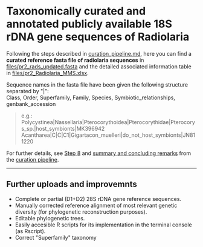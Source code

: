 # Taxonomically curated and annotated publicly available 18S rDNA gene sequences of Radiolaria

Following the steps described in [curation_pipeline.md](https://github.com/MiguelMSandin/Radiolaria_reference/blob/master/curation_pipeline.md), here you can find a **curated reference fasta file of radiolaria sequences** in [files/pr2_rads_updated.fasta](https://github.com/MiguelMSandin/Radiolaria_reference/blob/master/files/pr2_rads_updated.fasta) and the detailed associated information table in [files/pr2_Radiolaria_MMS.xlsx](https://github.com/MiguelMSandin/Radiolaria_reference/blob/master/files/pr2_Radiolaria_MMS.xlsx).

Sequence names in the fasta file have been given the following structure separated by "|":  
Class, Order, Superfamily, Family, Species, Symbiotic_relationships, genbank_accession  
>e.g.:  
>  Polycystinea|Nassellaria|Pterocorythoidea|Pterocorythidae|Pterocorys_sp.|host_symbionts|MK396942  
>  Acantharea|C|C|C1|Gigartacon_muelleri|do_not_host_symbionts|JN811220

For further details, see [Step 8](https://github.com/MiguelMSandin/Radiolaria_reference/blob/master/curation_pipeline.md#step-8-final-taxonomic-annotation-and-corrections) and [summary and concluding remarks](https://github.com/MiguelMSandin/Radiolaria_reference/blob/master/curation_pipeline.md#summary-and-concluding-remarks) from the [curation pipeline](https://github.com/MiguelMSandin/Radiolaria_reference/blob/master/curation_pipeline.md).  

---

## Further uploads and improvemnts
- Complete or partial (D1+D2) 28S rDNA gene reference sequences.
- Manually corrected reference alignment of most relevant genetic diversity (for phylogenetic reconstruction purposes).
- Editable phylogenetic trees.
- Easily accesible R scripts for its implementation in the terminal console (as Rscript).
- Correct "Superfamily" taxonomy
